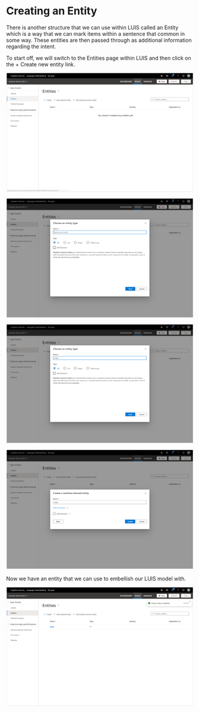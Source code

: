 ﻿# Creating an Entity
There is another structure that we can use within LUIS called an Entity which is a way that we can mark items within a sentence that common in some way.  These entities are then passed through as additional information regarding the intent. 

To start off, we will switch to the Entities page within LUIS and then click on the + Create new entity link.

![Image 017.png](images/38faa2cb-f67a-43b0-8f07-4b23e3c28b37.png)

![](images/4b104b80-d3b8-45af-8af8-74989452b98c.png)

![](images/e3e59842-da9b-43bb-b333-820d37ea52a8.png)

![](images/8b6b2c46-bc81-4cca-8c86-fa7a1cef2f33.png)

Now we have an entity that we can use to embellish our LUIS model with.

![Image 020.png](images/fe635612-3932-4f59-bd6c-81ef7c1766c1.png)

